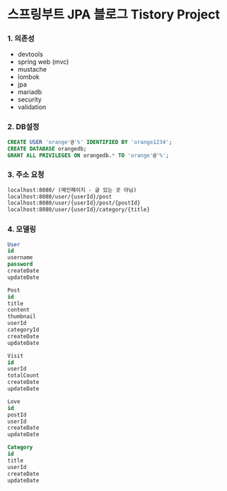 # 스프링부트 JPA 블로그 Tistory Project

### 1. 의존성
- devtools
- spring web (mvc)
- mustache
- lombok
- jpa
- mariadb
- security
- validation

### 2. DB설정
```sql
CREATE USER 'orange'@'%' IDENTIFIED BY 'orange1234';
CREATE DATABASE orangedb;
GRANT ALL PRIVILEGES ON orangedb.* TO 'orange'@'%';
```

### 3. 주소 요청
```txt
localhost:8080/ (메인페이지 - 글 있는 곳 아님)
localhost:8080/user/{userId}/post
localhost:8080/user/{userId}/post/{postId}
localhost:8080/user/{userId}/category/{title}
```

### 4. 모델링
```sql
User
id
username
password
createDate
updateDate

Post
id
title
content
thumbnail
userId
categoryId
createDate
updateDate

Visit
id
userId
totalCount
createDate
updateDate

Love
id
postId
userId
createDate
updateDate

Category
id
title
userId
createDate
updateDate
```